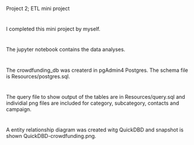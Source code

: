 Project 2; ETL mini project
#
I completed this mini project by myself.
#
The jupyter notebook contains the data analyses.
#
The crowdfunding_db was createrd in pgAdmin4 Postgres. The schema file is Resources/postgres.sql.
#
The query file to show output of the tables are in Resources/query.sql and individial png files are included for category, subcategory, contacts and campaign.
#
A entity relationship diagram was created witg QuickDBD and snapshot is shown QuickDBD-crowdfunding.png.
